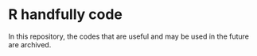 # R handfully code
In this repository, the codes that are useful and may be used in the future are archived.